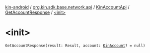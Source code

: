 [kin-android](../../../index.md) / [org.kin.sdk.base.network.api](../../index.md) / [KinAccountApi](../index.md) / [GetAccountResponse](index.md) / [&lt;init&gt;](./-init-.md)

# &lt;init&gt;

`GetAccountResponse(result: Result, account: `[`KinAccount`](../../../org.kin.sdk.base.models/-kin-account/index.md)`? = null)`